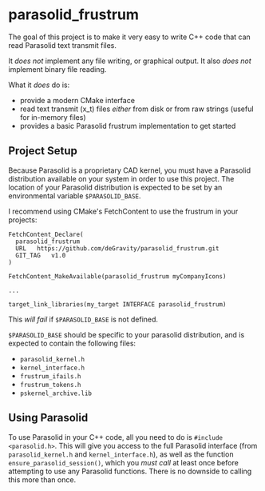 # parasolid\_frustrum

The goal of this project is to make it very easy to write
C++ code that can read Parasolid text transmit files.

It *does not* implement any file writing, or graphical output.
It also *does not* implement binary file reading.

What it *does* do is:

- provide a modern CMake interface
- read text transmit (x\_t) files _either_ from disk or from raw strings (useful for in-memory files)
- provides a basic Parasolid frustrum implementation to get started

## Project Setup

Because Parasolid is a proprietary CAD kernel, you must have a
Parasolid distribution available on your system in order to use
this project. The location of your Parasolid distribution is
expected to be set by an environmental variable `$PARASOLID_BASE`.


I recommend using CMake's FetchContent to use the frustrum
in your projects:

```
FetchContent_Declare(
  parasolid_frustrum
  URL   https://github.com/deGravity/parasolid_frustrum.git
  GIT_TAG   v1.0 
)

FetchContent_MakeAvailable(parasolid_frustrum myCompanyIcons)

...

target_link_libraries(my_target INTERFACE parasolid_frustrum)
```

This _will fail_ if `$PARASOLID_BASE` is not defined.

`$PARASOLID_BASE` should be specific to your parasolid distribution,
and is expected to contain the following files:

- `parasolid_kernel.h`
- `kernel_interface.h`
- `frustrum_ifails.h`
- `frustrum_tokens.h`
- `pskernel_archive.lib`

## Using Parasolid

To use Parasolid in your C++ code, all you need to do is `#include <parasolid.h>`.
This will give you access to the full Parasolid interface (from `parasolid_kernel.h` 
and `kernel_interface.h`), as well as the function `ensure_parasolid_session()`, which you 
*must call* at least once before attempting to use any Parasolid functions. There is
no downside to calling this more than once.
